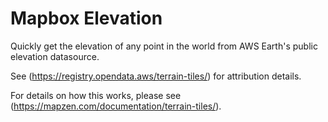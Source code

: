 # Mapbox Elevation

Quickly get the elevation of any point in the world from AWS Earth's public elevation datasource.

See (https://registry.opendata.aws/terrain-tiles/) for attribution details.

For details on how this works, please see (https://mapzen.com/documentation/terrain-tiles/).
